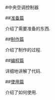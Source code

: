 #中央空调控制器

##[准备篇](Prepare.md)

介绍了需要准备的东西.

##[制作篇](howtodo.md)

介绍了制作的过程.

##[编程篇](Programming.md)

详细地讲解了代码.

##[使用篇](Use.md)

介绍了如何使用.